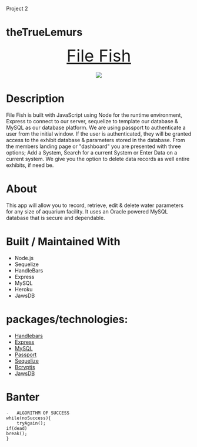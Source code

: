 Project 2

# theTrueLemurs

<p align="center">
  <!-- <b>Visit Live Site</b><br> -->
  <a href="https://file-fish.herokuapp.com/" style="font-size: 45px">File Fish</a> 
  <br><br>
  <img src="public/img/fileFish-dashboard.png">
</p>

# Description

File Fish is built with JavaScript using Node for the runtime environment, Express to connect to our server, sequelize to template our database & MySQL as our database platform. We are using passport to authenticate a user from the initial window. If the user is authenticated, they will be granted access to the exhibit database & parameters stored in the database. From the members landing page or "dashboard" you are presented with three options; Add a System, Search for a current System or Enter Data on a current system. We give you the option to delete data records as well entire exhibits, if need be.

# About

This app will allow you to record, retrieve, edit & delete water parameters for any size of aquarium facility.
It uses an Oracle powered MySQL database that is secure and dependable.

# Built / Maintained With

- Node.js
- Sequelize
- HandleBars
- Express
- MySQL
- Heroku
- JawsDB

# packages/technologies:

- [Handlebars](https://www.npmjs.com/package/handlebars)
- [Express](https://www.npmjs.com/package/express)
- [MySQL](https://www.npmjs.com/package/mysql)
- [Passport](https://www.npmjs.com/package/passport)
- [Sequelize](https://www.npmjs.com/package/sequelize)
- [Bcryptjs](https://www.npmjs.com/package/bcryptjs)
- [JawsDB](https://elements.heroku.com/addons/jawsdb)

# Banter

    -   ALGORITHM OF SUCCESS
    while(noSuccess){
        tryAgain();
    if(dead)
    break();
    }
